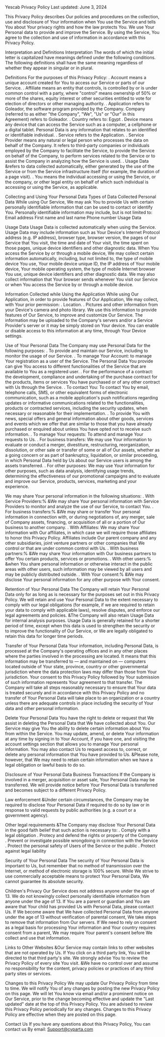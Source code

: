 Yescab Privacy Policy Last updated: June 3, 2024

This Privacy Policy describes Our policies and procedures on the collection, use and disclosure of Your information when You use the Service and tells You about Your privacy rights and how the law protects You. We use Your Personal data to provide and improve the Service. By using the Service, You agree to the collection and use of information in accordance with this Privacy Policy.

Interpretation and Definitions Interpretation The words of which the initial letter is capitalized have meanings defined under the following conditions. The following definitions shall have the same meaning regardless of whether they appear in singular or in plural.

Definitions For the purposes of this Privacy Policy: . Account means a unique account created for You to access our Service or parts of our Service. . Affiliate means an entity that controls, is controlled by or is under common control with a party, where "control" means ownership of 50% or more of the shares, equity interest or other securities entitled to vote for election of directors or other managing authority. . Application refers to Goleador, the software program provided by the Company. Company (referred to as either "the Company", "We", "Us" or "Our" in this Agreement) refers to Goleador. . Country refers to: Egypt . Device means any device that can access the Service such as a computer, a cellphone or a digital tablet. Personal Data is any information that relates to an identified or identifiable individual. . Service refers to the Application. . Service Provider means any natural or legal person who processes the data on behalf of the Company. It refers to third-party companies or individuals employed by the Company to facilitate the Service, to provide the Service on behalf of the Company, to perform services related to the Service or to assist the Company in analyzing how the Service is used. . Usage Data &refers to data collected automatically, either generated by the use of the Service or from the Service infrastructure itself (for example, the duration of a page visit). . You means the individual accessing or using the Service, or the company, or other legal entity on behalf of which such individual is accessing or using the Service, as applicable.

Collecting and Using Your Personal Data Types of Data Collected Personal Data While using Our Service, We may ask You to provide Us with certain personally identifiable information that can be used to contact or identify You. Personally identifiable information may include, but is not limited to: Email address First name and last name Phone number Usage Data

Usage Data Usage Data is collected automatically when using the Service. Usage Data may include information such as Your Device's Internet Protocol address (e.g. IP address), browser type, browser version, the pages of our Service that You visit, the time and date of Your visit, the time spent on those pages, unique device identifiers and other diagnostic data. When You access the Service by or through a mobile device, We may collect certain information automatically, including, but not limited to, the type of mobile device You use, Your mobile device unique ID, the IP address of Your mobile device, Your mobile operating system, the type of mobile Internet browser You use, unique device identifiers and other diagnostic data. We may also collect information that Your browser sends whenever You visit our Service or when You access the Service by or through a mobile device.

Information Collected while Using the Application While using Our Application, in order to provide features of Our Application, We may collect, with Your prior permission: . Location. . Pictures and other information from your Device's camera and photo library. We use this information to provide features of Our Service, to improve and customize Our Service. The information may be uploaded to the Company's servers and/or a Service Provider's server or it may be simply stored on Your device. You can enable or disable access to this information at any time, through Your Device settings.

Use of Your Personal Data The Company may use Personal Data for the following purposes: . To provide and maintain our Service, including to monitor the usage of our Service. . To manage Your Account: to manage Your registration as a user of the Service. The Personal Data You provide can give You access to different functionalities of the Service that are available to You as a registered user. . For the performance of a contract: the development, compliance and undertaking of the purchase contract for the products, items or services You have purchased or of any other contract with Us through the Service. . To contact You: To contact You by email, telephone calls, SMS, or other equivalent forms of electronic communication, such as a mobile application's push notifications regarding updates or informative communications related to the functionalities, products or contracted services, including the security updates, when necessary or reasonable for their implementation. . To provide You with news, special offers and general information about other goods, services and events which we offer that are similar to those that you have already purchased or enquired about unless You have opted not to receive such information. . To manage Your requests: To attend and manage Your requests to Us. . For business transfers: We may use Your information to evaluate or conduct a merger, divestiture, restructuring, reorganization, dissolution, or other sale or transfer of some or all of Our assets, whether as a going concern or as part of bankruptcy, liquidation, or similar proceeding, in which Personal Data held by Us about our Service users is among the assets transferred. . For other purposes: We may use Your information for other purposes, such as data analysis, identifying usage trends, determining the effectiveness of our promotional campaigns and to evaluate and improve our Service, products, services, marketing and your experience.

We may share Your personal information in the following situations: . With Service Providers:% &We may share Your personal information with Service Providers to monitor and analyze the use of our Service, to contact You. . For business transfers:% &We may share or transfer Your personal information in connection with, or during negotiations of, any merger, sale of Company assets, financing, or acquisition of all or a portion of Our business to another company. . With Affiliates: We may share Your information with Our affiliates, in which case we will require those affiliates to honor this Privacy Policy. Affiliates include Our parent company and any other subsidiaries, joint venture partners or other companies that We control or that are under common control with Us. . With business partners:% &We may share Your information with Our business partners to offer You certain products, services or promotions. . With other users:% &when You share personal information or otherwise interact in the public areas with other users, such information may be viewed by all users and may be publicly distributed outside. . With Your consent:% &We may disclose Your personal information for any other purpose with Your consent.

Retention of Your Personal Data The Company will retain Your Personal Data only for as long as is necessary for the purposes set out in this Privacy Policy. We will retain and use Your Personal Data to the extent necessary to comply with our legal obligations (for example, if we are required to retain your data to comply with applicable laws), resolve disputes, and enforce our legal agreements and policies. &The Company will also retain Usage Data for internal analysis purposes. Usage Data is generally retained for a shorter period of time, except when this data is used to strengthen the security or to improve the functionality of Our Service, or We are legally obligated to retain this data for longer time periods.

Transfer of Your Personal Data Your information, including Personal Data, is processed at the Company's operating offices and in any other places where the parties involved in the processing are located. It means that this information may be transferred to — and maintained on — computers located outside of Your state, province, country or other governmental jurisdiction where the data protection laws may differ than those from Your jurisdiction. Your consent to this Privacy Policy followed by Your submission of such information represents Your agreement to that transfer. The Company will take all steps reasonably necessary to ensure that Your data is treated securely and in accordance with this Privacy Policy and no transfer of Your Personal Data will take place to an organization or a country unless there are adequate controls in place including the security of Your data and other personal information.

Delete Your Personal Data You have the right to delete or request that We assist in deleting the Personal Data that We have collected about You. Our Service may give You the ability to delete certain information about You from within the Service. You may update, amend, or delete Your information at any time by signing in to Your Account, if you have one, and visiting the account settings section that allows you to manage Your personal information. You may also contact Us to request access to, correct, or delete any personal information that You have provided to Us. &Please note, however, that We may need to retain certain information when we have a legal obligation or lawful basis to do so.

Disclosure of Your Personal Data Business Transactions If the Company is involved in a merger, acquisition or asset sale, Your Personal Data may be transferred. We will provide notice before Your Personal Data is transferred and becomes subject to a different Privacy Policy.

Law enforcement &Under certain circumstances, the Company may be required to disclose Your Personal Data if required to do so by law or in response to valid requests by public authorities (e.g. a court or a government agency).

Other legal requirements &The Company may disclose Your Personal Data in the good faith belief that such action is necessary to: . Comply with a legal obligation . Protecy and defend the rights or property of the Company . Prevent or investigate possible wrongdoing in connection with the Service . Protect the personal safety of Users of the Service or the public . Protect against legal liability

Security of Your Personal Data The security of Your Personal Data is important to Us, but remember that no method of transmission over the Internet, or method of electronic storage is 100% secure. While We strive to use commercially acceptable means to protect Your Personal Data, We cannot guarantee its absolute security.

Children's Privacy Our Service does not address anyone under the age of 13. We do not knowingly collect personally identifiable information from anyone under the age of 13. If You are a parent or guardian and You are aware that Your child has provided Us with Personal Data, please contact Us. If We become aware that We have collected Personal Data from anyone under the age of 13 without verification of parental consent, We take steps to remove that information from Our servers. If We need to rely on consent as a legal basis for processing Your information and Your country requires consent from a parent, We may require Your parent's consent before We collect and use that information.

Links to Other Websites &Our Service may contain links to other websites that are not operated by Us. If You click on a third party link, You will be directed to that third party's site. We strongly advise You to review the Privacy Policy of every site You visit. &We have no control over and assume no responsibility for the content, privacy policies or practices of any third party sites or services.

Changes to this Privacy Policy We may update Our Privacy Policy from time to time. We will notify You of any changes by posting the new Privacy Policy on this page. We will let You know via email and/or a prominent notice on Our Service, prior to the change becoming effective and update the "Last updated" date at the top of this Privacy Policy. You are advised to review this Privacy Policy periodically for any changes. Changes to this Privacy Policy are effective when they are posted on this page.

Contact Us If you have any questions about this Privacy Policy, You can contact us By email: Support@cyparta.com
